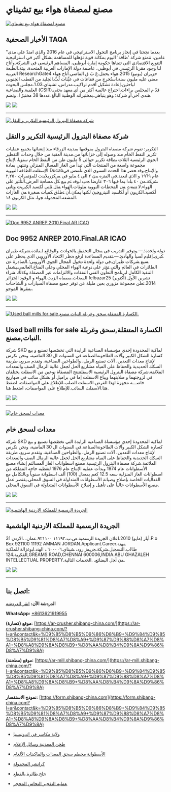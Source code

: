 # مصنع لمصفاة هواء بيع تشيناي

<a href="https://swt.shibang-china.com/?l=ar&img&k=%D9%85%D8%B5%D9%86%D8%B9+%D9%84%D9%85%D8%B5%D9%81%D8%A7%D8%A9+%D9%87%D9%88%D8%A7%D8%A1+%D8%A8%D9%8A%D8%B9+%D8%AA%D8%B4%D9%8A%D9%86%D8%A7%D9%8A" target="_blank">![مصنع لمصفاة هواء بيع تشيناي](http://static.shibang-china.com/all-800x300/610.jpg)</a>

## الأخبار الصحفية TAQA
&quot;بعدما نجحنا في إنجاز برنامج التحول الاستراتيجي في عام 2016 والذي امتدّ على مدى عامين، تتمتع شركة &#39;طاقة&#39; اليوم بمكانة قوية تؤهلها للمساهمة بشكل أكبر في استراتيجية التنويع الاقتصادي التي تتبناها حكومة إمارة أبوظبي، المساهم الرئيسي في الشركة.وأتاح لنا وجود مقرنا الرئيسي في أبوظبي، عاصمة دولة الإمارات العربية المتحدة، بيئة.اﻟﻄﺒﻌﺔ اﻟﻌﺮﺑﻴﺔ ResearchGate4 حزيران (يونيو) 2015.هواء يحمل.عَ بَ ق الماضي.أتاح هواء مضى عليه مليون سنة.استُخرِج من فقاعات في عيِّنات لُبّ.الجليد من القطب الجنوبي لباحثين.إعادة تشكيل أقدم تراكيب.ﻣﺪراس، ﺗﺸﻴﻨﺎي.1.03.ﻣﺠﻠﺲ اﻟﺒﺤﻮث اﻟﻌﻠﻤﻴﺔ.واﻟﺼﻨﺎﻋﻴﺔ (CSIR).ﻗﺪّ م اﻟﻤﺠﻠﺲ ﺑﺮاءات.اﺧﺘﺮاع ﻋﺎﻟﻤﻴﺔ أﻛﺜﺮ ﻣﻦ أي.ﻣﻌﻬﺪ ﺑﺤﺜﻲ ﻫﻨﺪي آﺧﺮ.أو ﺷﺮﻛﺔ؛ وﻫﻮ ﻳﺘﺒﺎﻫﻲ.ﺑﻤﺨﺘﺒﺮاﺗﻪ اﻟﻮﻃﻨﻴﺔ اﻟﺒﺎﻟﻎ.ﻋﺪدﻫﺎ 38 ﻣﺨﺘﺒﺮً ا، وﺗﻀﻢ.


<a href="https://whatsapp.shibangsoft.com/WhatsApp.php" target="_blank" title="WhatsApp">![](http://static.shibang-china.com/icon/whatsapp.png)</a> <a href="https://swt.shibang-china.com/?l=ar&icon&k=%D9%85%D8%B5%D9%86%D8%B9+%D9%84%D9%85%D8%B5%D9%81%D8%A7%D8%A9+%D9%87%D9%88%D8%A7%D8%A1+%D8%A8%D9%8A%D8%B9+%D8%AA%D8%B4%D9%8A%D9%86%D8%A7%D9%8A" target="_blank">![](http://static.shibang-china.com/icon/chat-ar.png)</a>

---

<a href="https://swt.shibang-china.com/?l=ar&img&k=%D9%85%D8%B5%D9%86%D8%B9+%D9%84%D9%85%D8%B5%D9%81%D8%A7%D8%A9+%D9%87%D9%88%D8%A7%D8%A1+%D8%A8%D9%8A%D8%B9+%D8%AA%D8%B4%D9%8A%D9%86%D8%A7%D9%8A" target="_blank">![شركة مصفاة البترول الرئيسية التكرير و النقل](http://static.shibang-china.com/all-800x300/1369.jpg)</a>

## شركة مصفاة البترول الرئيسية التكرير و النقل
التكرير: تقوم شركة مصفاة البترول بموقعها بمدينة الزرقاء منذ إنشائها بجميع عمليات تكرير النفط الخام منذ وصوله إلى خزاناتها من.مدينة العقبة من خلال وحدات التقطير الجوي الرئيسية الثلاث بطاقة تكرير حوالي 5 مليون طن من النفط الخام سنويا،.لإنتاج مجموعة واسعة من المنتجات التي تبدأ من الغاز المسال المنزلي وتنتهي بمادة الإسفلت.ﺍﻟﻁﺎﻗﺔ ﺍﻟﻨﻭﻭﻴﺔ Ducabﻭﺍﻹﻨﺘﺎﺝ.ﻭﻗﺩ ﺤﻀﺭ ﻫﺫﺍ ﺍﻟﺤﺩﺙ ﺍﻟﺴﻨﻭﻱ ﺍﻟﺫﻱ ﺘﺄﺴﺱ ﻓﻲ ﻋﺎﻡ ١٩٦٩ ﻭ ﺍﻟﺫﻱ ﺍﻨﻌﻘﺩ.ﻓﻲ ﺍﻟﻔﺘﺭﺓ ﻤﻥ ٢ ﺍﻟﻰ ٤ ﻤﺎﻴﻭ ﻓﻲ ﻤﺭﻜﺯﺭﻴﻼﻴﻨﺕ ﻟﻠﻤﺅﺘﻤﺭﺍﺕ ٢,٢٥٠ ﺸﺭﻜﺔ.ﻤﻥ ٤٠ ﺒﻠﺩﺍ ﺒﻤﺎ ﻓﻴﻬﺎ ٣٠٦ ﻋﺎﺭﻀﺎ ﺠﺩﻴﺩﺍ.ﻭﻗﺩ ﺘﻡ ﺒﻴﻊ ﻜﻝ ﻤﺴﺎﺤﺔ ﺍﻟﻌﺭﺽ.ﺍﻟﺘﺄﺜﻴﺭ ﻋﻠﻰ ﺍﻟﻬﻭﺍﺀ.ﻻ ﺘﻨﺒﻌﺙ ﻤﻥ ﺍﻟﻤﺤﻁﺎﺕ ﺍﻟﻨﻭﻭﻴﺔ ﻤﻠﻭﺜﺎﺕ.ﺍﻟﻬﻭﺍﺀ ﻤﺜﻝ ﺜﺎﻨﻲ ﺃﻜﺴﻴﺩ ﺍﻟﻜﺒﺭﻴﺕ ﻭﺜﺎﻨﻲ ﺃﻜﺴﻴﺩ.ﺍﻟﻜﺭﺒﻭﻥ ﺃﻭ ﺃﻜﺎﺴﻴﺩ ﺍﻟﻨﻴﺘﺭﻭﺠﻴﻥ ﻟﻜﻨﻬﺎ ﻴﻤﻜﻥ.ﺃﻥ ﺘﻁﻠﻕ ﻜﻤﻴﺎﺕ ﺼﻐﻴﺭﺓ ﻤﻥ ﺍﻟﻐﺎﺯﺍﺕ ﺍﻟﻤﺸﻌﺔ.ﺍﻟﻤﺤﻤﻭﻟﺔ ﺠﻭﺍ، ﻤﺜﻝ ﺍﻟﻜﺭﺒﻭﻥ ١٤.


<a href="https://whatsapp.shibangsoft.com/WhatsApp.php" target="_blank" title="WhatsApp">![](http://static.shibang-china.com/icon/whatsapp.png)</a> <a href="https://swt.shibang-china.com/?l=ar&icon&k=%D9%85%D8%B5%D9%86%D8%B9+%D9%84%D9%85%D8%B5%D9%81%D8%A7%D8%A9+%D9%87%D9%88%D8%A7%D8%A1+%D8%A8%D9%8A%D8%B9+%D8%AA%D8%B4%D9%8A%D9%86%D8%A7%D9%8A" target="_blank">![](http://static.shibang-china.com/icon/chat-ar.png)</a>

---

<a href="https://swt.shibang-china.com/?l=ar&img&k=%D9%85%D8%B5%D9%86%D8%B9+%D9%84%D9%85%D8%B5%D9%81%D8%A7%D8%A9+%D9%87%D9%88%D8%A7%D8%A1+%D8%A8%D9%8A%D8%B9+%D8%AA%D8%B4%D9%8A%D9%86%D8%A7%D9%8A" target="_blank">![Doc 9952 ANREP 2010.Final.AR ICAO](http://static.shibang-china.com/all-800x300/866.jpg)</a>

## Doc 9952 ANREP 2010.Final.AR ICAO
ﺩﻭﻟﺔ ﻭﺍﺤﺩﺓ؛.—.ﻭﺘﻭﻓﻴﺭ ﺍﻟﺘﺩﺭﻴﺏ ﻓﻲ ﻤﺠﺎل ﺍﻟﺘﺤﻘﻴﻕ ﺒﺎﻟﺤﻭﺍﺩﺙ ﻭﺍﻟﻭﻗﺎﺌﻊ ﻟ.ﻔﺎﺌﺩﺓ.ﺸﺭﻜﺔ ﻁﻴﺭﺍﻥ ﻜﺒﺭﻯ.ﺇﻗﻠﻴﻡ ﺁﺴﻴﺎ ﻭﺍﻟﻬﺎﺩﺉ.—.ﺘﻘﺩﻴﻡ ﺍﻟﻤﺴﺎﻋﺩﺓ ﻟﺭﻓﻊ ﺤﻅﺭ ﺍﻻﺘﺤﺎﺩ ﺍﻷﻭﺭﻭﺒﻲ ﺍﻟﺫﻱ ﻴﺤﻅﺭ ﻋﻠﻰ ﺴﺒﻊ ﺸﺭﻜﺎﺕ ﻁﻴﺭﺍﻥ.ﻓﻲ ﺩﻭﻟﺔ ﻭﺍﺤﺩﺓ ﺩﺨﻭل ﺍﻟﻤﺠﺎل ﺍﻟﺠﻭﻱ ﺍﻷﻭﺭﻭﺒﻲ؛.ﺍﻟﺼﺎﺩﺭﺓ ﻋﻥ ﺍﻟﻁﺎﺌﺭﺍﺕ ﻓﻲ ﺍﻟﻌﺎﻟﻡ ﻭﺍﻟﺘﻲ ﺘﺅﺜﺭ ﻋﻠﻰ ﻨﻭﻋﻴﺔ ﺍﻟﻬﻭﺍﺀ ﺍﻟﻤﺤﻠﻲ ﻭﻋﻠﻰ ﺍﻟﻤﻨﺎﺥ.ﺍﻟﻌﺎﻟﻤﻲ.ﻴﺸﻤل ﺍﻟﺘﻨﻔﻴﺫ ﺍﻟﻜﺎﻤل ﻟﺒﺭﻨﺎﻤﺞ ﺍﻟﺘﻌﺎﻭﻥ ﺍﻟﻔﻨﻲ ﺍﻟﻨﻔﻘﺎﺕ ﻭﺍﻻﻟﺘﺯﺍﻤﺎﺕ ﻏﻴﺭ ﺍﻟﻤﺼﻔﺎﺓ ﻭﻜﺫﻟﻙ ﺸﺭﺍﺀ ﺍﻟﻤﻌﺩﺍﺕ.مصفاة الزيت.الهواء و الوقود الجزائر felbazar25 تشرين الأول (أكتوبر) 2014.تعلن مجموعة مزوري بعين مليلة عن توفر جميع مصفاة السيارات و الشاحنات بمقرها الموجو.


<a href="https://whatsapp.shibangsoft.com/WhatsApp.php" target="_blank" title="WhatsApp">![](http://static.shibang-china.com/icon/whatsapp.png)</a> <a href="https://swt.shibang-china.com/?l=ar&icon&k=%D9%85%D8%B5%D9%86%D8%B9+%D9%84%D9%85%D8%B5%D9%81%D8%A7%D8%A9+%D9%87%D9%88%D8%A7%D8%A1+%D8%A8%D9%8A%D8%B9+%D8%AA%D8%B4%D9%8A%D9%86%D8%A7%D9%8A" target="_blank">![](http://static.shibang-china.com/icon/chat-ar.png)</a>

---

<a href="https://swt.shibang-china.com/?l=ar&img&k=%D9%85%D8%B5%D9%86%D8%B9+%D9%84%D9%85%D8%B5%D9%81%D8%A7%D8%A9+%D9%87%D9%88%D8%A7%D8%A1+%D8%A8%D9%8A%D8%B9+%D8%AA%D8%B4%D9%8A%D9%86%D8%A7%D9%8A" target="_blank">![Used ball mills for sale الكسارة المتنقلة,سحق وغربلة النبات,مصنع.](http://static.shibang-china.com/all-800x300/689.jpg)</a>

## Used ball mills for sale الكسارة المتنقلة,سحق وغربلة النبات,مصنع.
شركة SKD لماكية المحدودة إحدي مؤسساة الصناعية الرايدة التي تخصّصها تصنيع و بيع كسارة الشكل الكبير وآلات الطاحونةالصناعة.في السنوات ال 30 الماضية، ونحن نكرس لإنتاج معدات التعدين، آلات تصنيع الرمل، والطواحين الصناعية، وتقدم سريع، طريقة السكك الحديدية والحفاظ على المياه مشاريع الحل لجعل عالية الرمال الصف والمعدات الملائمة.شركة مصفاة البترول الرئيسية الاسفلتتنتج المصفاة نوعين من الاسفلت يختلفان في لزوجتهما و صلابتهما ويباع الاسفلت إما في براميل أو بشكل سائب في صهاريج خاصـــة مجهزة لهذا الغرض.الاسفلت الصلب.للإطلاع على المواصفات، اضغط هنا.الاسفلت السائب.للإطلاع على المواصفات، اضغط هنا.


<a href="https://whatsapp.shibangsoft.com/WhatsApp.php" target="_blank" title="WhatsApp">![](http://static.shibang-china.com/icon/whatsapp.png)</a> <a href="https://swt.shibang-china.com/?l=ar&icon&k=%D9%85%D8%B5%D9%86%D8%B9+%D9%84%D9%85%D8%B5%D9%81%D8%A7%D8%A9+%D9%87%D9%88%D8%A7%D8%A1+%D8%A8%D9%8A%D8%B9+%D8%AA%D8%B4%D9%8A%D9%86%D8%A7%D9%8A" target="_blank">![](http://static.shibang-china.com/icon/chat-ar.png)</a>

---

<a href="https://swt.shibang-china.com/?l=ar&img&k=%D9%85%D8%B5%D9%86%D8%B9+%D9%84%D9%85%D8%B5%D9%81%D8%A7%D8%A9+%D9%87%D9%88%D8%A7%D8%A1+%D8%A8%D9%8A%D8%B9+%D8%AA%D8%B4%D9%8A%D9%86%D8%A7%D9%8A" target="_blank">![معدات لسحق خام](http://static.shibang-china.com/all-800x300/503.jpg)</a>

## معدات لسحق خام
شركة SKD لماكية المحدودة إحدي مؤسساة الصناعية الرايدة التي تخصّصها تصنيع و بيع كسارة الشكل الكبير وآلات الطاحونةالصناعة.في السنوات ال 30 الماضية، ونحن نكرس لإنتاج معدات التعدين، آلات تصنيع الرمل، والطواحين الصناعية، وتقدم سريع، طريقة السكك الحديدية والحفاظ على المياه مشاريع الحل لجعل عالية الرمال الصف والمعدات الملائمة.شركة مصفاة البترول الرئيسية مصنع اسطوانات الغاز المسالتم إنشاء مصنع الأسطوانات عام 1974 وبدأت عملية الإنتاج عام 1976 لتغطيه حاجه المملكة من اسطوانات الغاز المنزلية سعه 12.5 كغم بمعدل (100) ألف اسطوانة سنوياً وبالتكامل مع الفعاليات الخاصة بإصلاح وصيانة الأسطوانات المتداولة في السوق المحلي.يقتصر عمل مصنع الأسطوانات حالياً على تأهيل و إصلاح الأسطوانات المتداولة في السوق المحلي.


<a href="https://whatsapp.shibangsoft.com/WhatsApp.php" target="_blank" title="WhatsApp">![](http://static.shibang-china.com/icon/whatsapp.png)</a> <a href="https://swt.shibang-china.com/?l=ar&icon&k=%D9%85%D8%B5%D9%86%D8%B9+%D9%84%D9%85%D8%B5%D9%81%D8%A7%D8%A9+%D9%87%D9%88%D8%A7%D8%A1+%D8%A8%D9%8A%D8%B9+%D8%AA%D8%B4%D9%8A%D9%86%D8%A7%D9%8A" target="_blank">![](http://static.shibang-china.com/icon/chat-ar.png)</a>

---

<a href="https://swt.shibang-china.com/?l=ar&img&k=%D9%85%D8%B5%D9%86%D8%B9+%D9%84%D9%85%D8%B5%D9%81%D8%A7%D8%A9+%D9%87%D9%88%D8%A7%D8%A1+%D8%A8%D9%8A%D8%B9+%D8%AA%D8%B4%D9%8A%D9%86%D8%A7%D9%8A" target="_blank">![ﺍﻟﺠﺭﻴﺩﺓ ﺍﻟﺭﺴﻤﻴﺔ ﻟﻠﻤﻤﻠﻜﺔ ﺍﻻﺭﺩﻨﻴﺔ ﺍﻟﻬﺎﺸﻤﻴﺔ](http://static.shibang-china.com/all-800x300/1053.jpg)</a>

## ﺍﻟﺠﺭﻴﺩﺓ ﺍﻟﺭﺴﻤﻴﺔ ﻟﻠﻤﻤﻠﻜﺔ ﺍﻻﺭﺩﻨﻴﺔ ﺍﻟﻬﺎﺸﻤﻴﺔ
31 أيار (مايو) 2010.ﺍﻋﻼﻥ ﺍﻟﺠﺭﻴﺩﺓ ﺍﻟﺭﺴﻤﻴﺔ.ﺹ.ﺏ.١١١٩٢ ٩٢١١٠٠.ﻋﻤﺎﻥ. .ﺍﻻﺭﺩﻥ.P.o Box 921100 11192 AMMAN JORDAN.Applicant.Career.ﻤﻬﻨﺔ ﻁﺎﻟﺏ.ﺍﻟﺘﺴﺠﻴل.ﺸﺭﻜﺔ.ﺠﺭﻴﻤﺯ ﺭﻭﺩ، ﺸﻴﻨﺎﻱ.٦٠٠٠٠٦.، ﺍﻟﻬﻨﺩ.ﺍﺒﻭﻏﺯﺍﻟﺔ ﻟﻠﻤﻠﻜﻴﺔ ﺍﻟﻔﻜﺭﻴﺔ.124,GREAMS ROAD,CHENNAI 600006,INDIA.ABU GHAZALEH INTELLECTUAL PROPERTY.ﻤﻥ ﺃﺠل ﺍﻟﺒﻀﺎﺌﻊ. .ﺍﻟﺨﺩﻤﺎﺕ ﺍﻟﺘﺎﻟﻴﺔ.

<a href="https://whatsapp.shibangsoft.com/WhatsApp.php" target="_blank" title="WhatsApp">![](http://static.shibang-china.com/icon/whatsapp.png)</a> <a href="https://swt.shibang-china.com/?l=ar&icon&k=%D9%85%D8%B5%D9%86%D8%B9+%D9%84%D9%85%D8%B5%D9%81%D8%A7%D8%A9+%D9%87%D9%88%D8%A7%D8%A1+%D8%A8%D9%8A%D8%B9+%D8%AA%D8%B4%D9%8A%D9%86%D8%A7%D9%8A" target="_blank">![](http://static.shibang-china.com/icon/chat-ar.png)</a>

---
## اتصل بنا:

**الدردشة الآن:** [انقر للدردشة](https://swt.shibang-china.com?l=ar&contact&k=%D9%85%D8%B5%D9%86%D8%B9+%D9%84%D9%85%D8%B5%D9%81%D8%A7%D8%A9+%D9%87%D9%88%D8%A7%D8%A1+%D8%A8%D9%8A%D8%B9+%D8%AA%D8%B4%D9%8A%D9%86%D8%A7%D9%8A)

**WhatsApp:**  [+8613621919955](https://whatsapp.shibangsoft.com/WhatsApp.php)

**موقع (كسارة):** [https://ar-crusher.shibang-china.com/](https://ar-crusher.shibang-china.com/?l=ar&contact&k=%D9%85%D8%B5%D9%86%D8%B9+%D9%84%D9%85%D8%B5%D9%81%D8%A7%D8%A9+%D9%87%D9%88%D8%A7%D8%A1+%D8%A8%D9%8A%D8%B9+%D8%AA%D8%B4%D9%8A%D9%86%D8%A7%D9%8A)

**موقع (مطحنة):** [https://ar-mill.shibang-china.com/](https://ar-mill.shibang-china.com/?l=ar&contact&k=%D9%85%D8%B5%D9%86%D8%B9+%D9%84%D9%85%D8%B5%D9%81%D8%A7%D8%A9+%D9%87%D9%88%D8%A7%D8%A1+%D8%A8%D9%8A%D8%B9+%D8%AA%D8%B4%D9%8A%D9%86%D8%A7%D9%8A)

**نموذج الاستفسار:** [https://form.shibang-china.com](https://form.shibang-china.com?l=ar&contact&k=%D9%85%D8%B5%D9%86%D8%B9+%D9%84%D9%85%D8%B5%D9%81%D8%A7%D8%A9+%D9%87%D9%88%D8%A7%D8%A1+%D8%A8%D9%8A%D8%B9+%D8%AA%D8%B4%D9%8A%D9%86%D8%A7%D9%8A)

* [ولاية مكاسر في اندونيسيا](../21/%D9%88%D9%84%D8%A7%D9%8A%D8%A9%20%D9%85%D9%83%D8%A7%D8%B3%D8%B1%20%D9%81%D9%8A%20%D8%A7%D9%86%D8%AF%D9%88%D9%86%D9%8A%D8%B3%D9%8A%D8%A7.md)

* [طحن المعدنية وسائل الإعلام](../22/%D8%B7%D8%AD%D9%86%20%D8%A7%D9%84%D9%85%D8%B9%D8%AF%D9%86%D9%8A%D8%A9%20%D9%88%D8%B3%D8%A7%D8%A6%D9%84%20%D8%A7%D9%84%D8%A5%D8%B9%D9%84%D8%A7%D9%85.md)

* [الأسطوانة محطم سحق المعدات والماكينات الألغام](../21/%D8%A7%D9%84%D8%A3%D8%B3%D8%B7%D9%88%D8%A7%D9%86%D8%A9%20%D9%85%D8%AD%D8%B7%D9%85%20%D8%B3%D8%AD%D9%82%20%D8%A7%D9%84%D9%85%D8%B9%D8%AF%D8%A7%D8%AA%20%D9%88%D8%A7%D9%84%D9%85%D8%A7%D9%83%D9%8A%D9%86%D8%A7%D8%AA%20%D8%A7%D9%84%D8%A3%D9%84%D8%BA%D8%A7%D9%85.md)

* [كرانشر المحمولة](../21/%D9%83%D8%B1%D8%A7%D9%86%D8%B4%D8%B1%20%D8%A7%D9%84%D9%85%D8%AD%D9%85%D9%88%D9%84%D8%A9.md)

* [جلخ طائرة بالقطع](../21/%D8%AC%D9%84%D8%AE%20%D8%B7%D8%A7%D8%A6%D8%B1%D8%A9%20%D8%A8%D8%A7%D9%84%D9%82%D8%B7%D8%B9.md)

* [عملية التفجير النحاس المحجر](../22/%D8%B9%D9%85%D9%84%D9%8A%D8%A9%20%D8%A7%D9%84%D8%AA%D9%81%D8%AC%D9%8A%D8%B1%20%D8%A7%D9%84%D9%86%D8%AD%D8%A7%D8%B3%20%D8%A7%D9%84%D9%85%D8%AD%D8%AC%D8%B1.md)